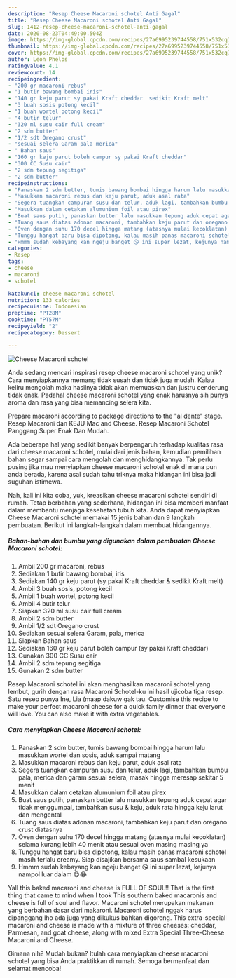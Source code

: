 ```yaml
---
description: "Resep Cheese Macaroni schotel Anti Gagal"
title: "Resep Cheese Macaroni schotel Anti Gagal"
slug: 1412-resep-cheese-macaroni-schotel-anti-gagal
date: 2020-08-23T04:49:00.504Z
image: https://img-global.cpcdn.com/recipes/27a6995239744558/751x532cq70/cheese-macaroni-schotel-foto-resep-utama.jpg
thumbnail: https://img-global.cpcdn.com/recipes/27a6995239744558/751x532cq70/cheese-macaroni-schotel-foto-resep-utama.jpg
cover: https://img-global.cpcdn.com/recipes/27a6995239744558/751x532cq70/cheese-macaroni-schotel-foto-resep-utama.jpg
author: Leon Phelps
ratingvalue: 4.1
reviewcount: 14
recipeingredient:
- "200 gr macaroni rebus"
- "1 butir bawang bombai iris"
- "140 gr keju parut sy pakai Kraft cheddar  sedikit Kraft melt"
- "3 buah sosis potong kecil"
- "1 buah wortel potong kecil"
- "4 butir telur"
- "320 ml susu cair full cream"
- "2 sdm butter"
- "1/2 sdt Oregano crust"
- "sesuai selera Garam pala merica"
- " Bahan saus"
- "160 gr keju parut boleh campur sy pakai Kraft cheddar"
- "300 CC Susu cair"
- "2 sdm tepung segitiga"
- "2 sdm butter"
recipeinstructions:
- "Panaskan 2 sdm butter, tumis bawang bombai hingga harum lalu masukkan wortel dan sosis, aduk sampai matang"
- "Masukkan macaroni rebus dan keju parut, aduk asal rata"
- "Segera tuangkan campuran susu dan telur, aduk lagi, tambahkan bumbu pala, merica dan garam sesuai selera, masak hingga meresap sekitar 5 menit"
- "Masukkan dalam cetakan alumunium foil atau pirex"
- "Buat saus putih, panaskan butter lalu masukkan tepung aduk cepat agar tidak menggumpal, tambahkan susu &amp; keju, aduk rata hingga keju larut dan mengental"
- "Tuang saus diatas adonan macaroni, tambahkan keju parut dan oregano crust diatasnya"
- "Oven dengan suhu 170 decel hingga matang (atasnya mulai kecoklatan) selama kurang lebih 40 menit atau sesuai oven masing masing ya"
- "Tunggu hangat baru bisa dipotong, kalau masih panas macaroni schotel masih terlalu creamy. Siap disajikan bersama saus sambal kesukaan"
- "Hmmm sudah kebayang kan ngeju banget 😘 ini super lezat, kejunya nampol luar dalam 😋😂"
categories:
- Resep
tags:
- cheese
- macaroni
- schotel

katakunci: cheese macaroni schotel 
nutrition: 133 calories
recipecuisine: Indonesian
preptime: "PT28M"
cooktime: "PT57M"
recipeyield: "2"
recipecategory: Dessert

---
```



![Cheese Macaroni schotel](https://img-global.cpcdn.com/recipes/27a6995239744558/751x532cq70/cheese-macaroni-schotel-foto-resep-utama.jpg)

Anda sedang mencari inspirasi resep cheese macaroni schotel yang unik? Cara menyiapkannya memang tidak susah dan tidak juga mudah. Kalau keliru mengolah maka hasilnya tidak akan memuaskan dan justru cenderung tidak enak. Padahal cheese macaroni schotel yang enak harusnya sih punya aroma dan rasa yang bisa memancing selera kita.

Prepare macaroni according to package directions to the &#34;al dente&#34; stage. Resep Macaroni dan KEJU Mac and Cheese. Resep Macaroni Schotel Panggang Super Enak Dan Mudah.

Ada beberapa hal yang sedikit banyak berpengaruh terhadap kualitas rasa dari cheese macaroni schotel, mulai dari jenis bahan, kemudian pemilihan bahan segar sampai cara mengolah dan menghidangkannya. Tak perlu pusing jika mau menyiapkan cheese macaroni schotel enak di mana pun anda berada, karena asal sudah tahu triknya maka hidangan ini bisa jadi suguhan istimewa.


Nah, kali ini kita coba, yuk, kreasikan cheese macaroni schotel sendiri di rumah. Tetap berbahan yang sederhana, hidangan ini bisa memberi manfaat dalam membantu menjaga kesehatan tubuh kita. Anda dapat menyiapkan Cheese Macaroni schotel memakai 15 jenis bahan dan 9 langkah pembuatan. Berikut ini langkah-langkah dalam membuat hidangannya.

<!--inarticleads1-->

##### Bahan-bahan dan bumbu yang digunakan dalam pembuatan Cheese Macaroni schotel:

1. Ambil 200 gr macaroni, rebus
1. Sediakan 1 butir bawang bombai, iris
1. Sediakan 140 gr keju parut (sy pakai Kraft cheddar &amp; sedikit Kraft melt)
1. Ambil 3 buah sosis, potong kecil
1. Ambil 1 buah wortel, potong kecil
1. Ambil 4 butir telur
1. Siapkan 320 ml susu cair full cream
1. Ambil 2 sdm butter
1. Ambil 1/2 sdt Oregano crust
1. Sediakan sesuai selera Garam, pala, merica
1. Siapkan  Bahan saus
1. Sediakan 160 gr keju parut boleh campur (sy pakai Kraft cheddar)
1. Gunakan 300 CC Susu cair
1. Ambil 2 sdm tepung segitiga
1. Gunakan 2 sdm butter


Resep Macaroni schotel ini akan menghasilkan macaroni schotel yang lembut, gurih dengan rasa Macaroni Schotel-ku ini hasil ujicoba tiga resep. Satu resep punya Ine, Lia (maap dakuw gak tau. Customise this recipe to make your perfect macaroni cheese for a quick family dinner that everyone will love. You can also make it with extra vegetables. 

<!--inarticleads2-->

##### Cara menyiapkan Cheese Macaroni schotel:

1. Panaskan 2 sdm butter, tumis bawang bombai hingga harum lalu masukkan wortel dan sosis, aduk sampai matang
1. Masukkan macaroni rebus dan keju parut, aduk asal rata
1. Segera tuangkan campuran susu dan telur, aduk lagi, tambahkan bumbu pala, merica dan garam sesuai selera, masak hingga meresap sekitar 5 menit
1. Masukkan dalam cetakan alumunium foil atau pirex
1. Buat saus putih, panaskan butter lalu masukkan tepung aduk cepat agar tidak menggumpal, tambahkan susu &amp; keju, aduk rata hingga keju larut dan mengental
1. Tuang saus diatas adonan macaroni, tambahkan keju parut dan oregano crust diatasnya
1. Oven dengan suhu 170 decel hingga matang (atasnya mulai kecoklatan) selama kurang lebih 40 menit atau sesuai oven masing masing ya
1. Tunggu hangat baru bisa dipotong, kalau masih panas macaroni schotel masih terlalu creamy. Siap disajikan bersama saus sambal kesukaan
1. Hmmm sudah kebayang kan ngeju banget 😘 ini super lezat, kejunya nampol luar dalam 😋😂


Yall this baked macaroni and cheese is FULL OF SOUL!! That is the first thing that came to mind when I took This southern baked macaronis and cheese is full of soul and flavor. Macaroni schotel merupakan makanan yang berbahan dasar dari makaroni. Macaroni schotel nggak harus dipanggang lho ada juga yang dikukus bahkan digoreng. This extra-special macaroni and cheese is made with a mixture of three cheeses: cheddar, Parmesan, and goat cheese, along with mixed Extra Special Three-Cheese Macaroni and Cheese. 

Gimana nih? Mudah bukan? Itulah cara menyiapkan cheese macaroni schotel yang bisa Anda praktikkan di rumah. Semoga bermanfaat dan selamat mencoba!
